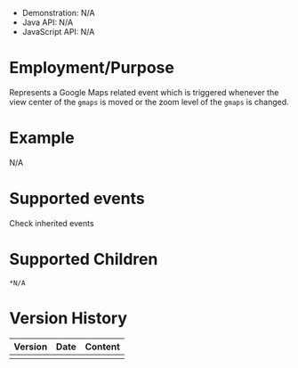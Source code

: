 
- Demonstration: N/A
- Java API: N/A
- JavaScript API: N/A

# Employment/Purpose

Represents a Google Maps related event which is triggered whenever the
view center of the `gmaps` is moved or the zoom level of the `gmaps` is
changed.

# Example

N/A

# Supported events

Check inherited events

# Supported Children

`*N/A`



# Version History

| Version | Date | Content |
|---------|------|---------|
|         |      |         |


